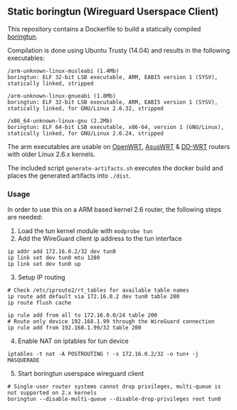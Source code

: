 ## Static boringtun (Wireguard Userspace Client) ##

This repository contains a Dockerfile to build a statically compiled [boringtun](https://github.com/cloudflare/boringtun).

Compilation is done using Ubuntu Trusty (14.04) and results in the following executables:

    /arm-unknown-linux-musleabi (1.4Mb)
    boringtun: ELF 32-bit LSB executable, ARM, EABI5 version 1 (SYSV), statically linked, stripped

    /arm-unknown-linux-gnueabi (1.8Mb)
    boringtun: ELF 32-bit LSB executable, ARM, EABI5 version 1 (SYSV), statically linked, for GNU/Linux 2.6.32, stripped

    /x86_64-unknown-linux-gnu (2.2Mb)
    boringtun: ELF 64-bit LSB executable, x86-64, version 1 (GNU/Linux), statically linked, for GNU/Linux 2.6.24, stripped

The arm executables are usable on [OpenWRT](https://openwrt.org/), [AsusWRT](https://www.asuswrt-merlin.net/) & [DD-WRT](https://dd-wrt.com/) routers with older Linux 2.6.x kernels.

The included script `generate-artifacts.sh` executes the docker build and places the generated artifacts into `./dist`.

### Usage ###

In order to use this on a ARM based kernel 2.6 router, the following steps are needed:

   1. Load the tun kernel module with `modprobe tun`
   2. Add the WireGuard client ip address to the tun interface  

    ip addr add 172.16.0.2/32 dev tun0
    ip link set dev tun0 mtu 1280
    ip link set dev tun0 up

   3. Setup IP routing

    # Check /etc/iproute2/rt_tables for available table names
    ip route add default via 172.16.0.2 dev tun0 table 200
    ip route flush cache

    ip rule add from all to 172.16.0.0/24 table 200
    # Route only device 192.168.1.99 through the WireGuard connection
    ip rule add from 192.168.1.99/32 table 200

   4. Enable NAT on iptables for tun device

    iptables -t nat -A POSTROUTING ! -s 172.16.0.2/32 -o tun+ -j MASQUERADE

   5. Start boringtun userspace wireguard client

    # Single-user router systems cannot drop privileges, multi-queue is not supported on 2.x kernels
    boringtun --disable-multi-queue --disable-drop-privileges root tun0

